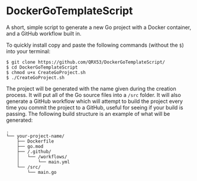 # DockerGoTemplateScript
A short, simple script to generate a new Go project with a Docker container, and a GitHub workflow built in.

To quickly install copy and paste the following commands (without the `$`) into your terminal:

```
$ git clone https://github.com/QRX53/DockerGoTemplateScript/ 
$ cd DockerGoTemplateScript
$ chmod u+x CreateGoProject.sh
$ ./CreateGoProject.sh
```

The project will be generated with the name given during the creation process. It will put all of the Go source files into a `/src` folder. It will also generate a GitHub workflow which will attempt to build the project every time you commit the project to a GitHub, useful for seeing if your build is passing. The following build structure is an example of what will be generated:

```
.
└── your-project-name/
    ├── Dockerfile
    ├── go.mod
    ├── /.github/
    │   └── /workflows/
    │       └── main.yml
    └── /src/
        └── main.go
```
